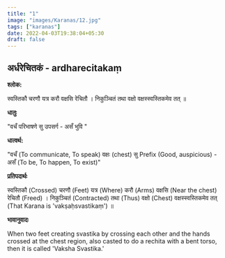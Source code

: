 ```yaml
---
title: "1"
image: "images/Karanas/12.jpg"
tags: ["karanas"]
date: 2022-04-03T19:38:04+05:30
draft: false
---
```


## अर्धरेचितकं - ardharecitakaṃ


**श्लोक:**

स्वस्तिकौ चरणौ यत्र करौ वक्षसि रेचितौ । निकुञ्चितं तथा वक्षो वक्षस्स्वस्तिकमेव तत् ॥


**धातुः**

"वचँ परिभाषणे
सु उपसर्ग  - असँ भुवि "


**धात्वर्थ:**

"वचँ (To communicate, To speak) वक्षः (chest)
सु Prefix (Good, auspicious) - असँ (To be, To happen, To exist)"


**प्रतिपदार्थः**

स्वस्तिकौ (Crossed) चरणौ (Feet) यत्र (Where) करौ (Arms) वक्षसि (Near the chest) रेचितौ (Freed) । निकुञ्चितं (Contracted) तथा (Thus) वक्षो (Chest) वक्षस्स्वस्तिकमेव तत् (That Karana is 'vakṣaḥsvastikaṃ') ॥


**भावानुवादः**

When two feet creating svastika by crossing each other and the hands crossed at the chest region, also casted to do a rechita with a bent torso, then it is called 'Vaksha Svastika.'

